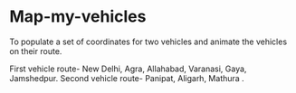 # Map-my-vehicles
To populate a set of coordinates for two vehicles and animate the vehicles on their route.

First vehicle route- New Delhi, Agra, Allahabad, Varanasi, Gaya, Jamshedpur.
Second vehicle route- Panipat, Aligarh, Mathura .
